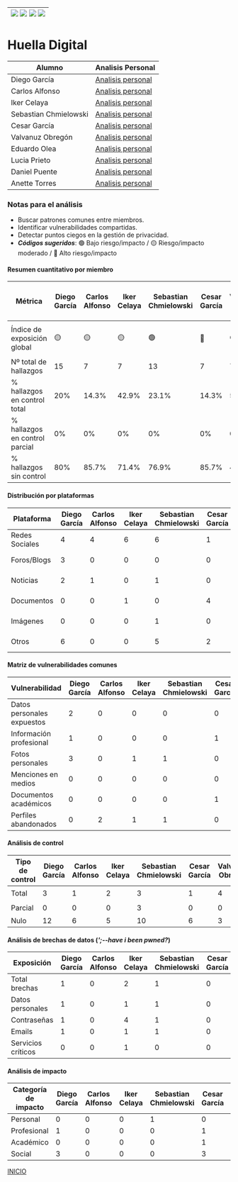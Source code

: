 | [![](https://img.shields.io/badge/-Inicio-FFF?style=flat&logo=Emlakjet&logoColor=black)](/README.md) [![](https://img.shields.io/badge/-Entrega_2-FFF?style=flat&logo=openstreetmap&logoColor=black)](/Entregas/Entrega-2/ModeloDeNegocio.md)  [![](https://img.shields.io/badge/-Entrega_3-FFF?style=flat&logo=openstreetmap&logoColor=black)](/Entregas/Entrega-3/HuellaDigital.md)  [![](https://img.shields.io/badge/-Entrega_4-FFF?style=flat&logo=openstreetmap&logoColor=black)]()|
|:-:|
# Huella Digital
|Alumno|Analisis Personal|
|-|-|
|Diego García|[Analisis personal](/Entregas/Entrega-3/garciaDiego.md)|
|Carlos Alfonso|[Analisis personal](/Entregas/Entrega-3/alfonsoCarlos.md)|
|Iker Celaya|[Analisis personal](/Entregas/Entrega-3/celayaIker.md)|
|Sebastian Chmielowski|[Analisis personal](/Entregas/Entrega-3/chmielowskiSebastian.md)|
|Cesar García|[Analisis personal](/Entregas/Entrega-3/garciaCesar.md)|
|Valvanuz Obregón|[Analisis personal](/Entregas/Entrega-3/obregonValvanuz.md)|
|Eduardo Olea|[Analisis personal](/Entregas/Entrega-3/oleaEduardo.md)|
|Lucia Prieto|[Analisis personal](/Entregas/Entrega-3/prietoLucia.md)|
|Daniel Puente|[Analisis personal](/Entregas/Entrega-3/puenteDaniel.md)|
|Anette Torres|[Analisis personal](/Entregas/Entrega-3/torresAnette.md)|

### Notas para el análisis

- Buscar patrones comunes entre miembros.
- Identificar vulnerabilidades compartidas.
- Detectar puntos ciegos en la gestión de privacidad.
- ***Códigos sugeridos***: 🟢 Bajo riesgo/impacto / 🟡 Riesgo/impacto moderado / 🔴 Alto riesgo/impacto


#### Resumen cuantitativo por miembro

<div align=center>

|Métrica|Diego García|Carlos Alfonso|Iker Celaya|Sebastian Chmielowski|Cesar García|Valvanuz Obregón|Eduardo Olea|Lucia Prieto|Daniel Puente|Anette Torres|Patrón grupal<br>(Media y desviación)|
|-|-|-|-|-|-|-|-|-|-|-|-|
|Índice de exposición global|🟡|🟡|🟡|🟢|🔴|🟢|🟢|🟢|🟡|🟢|🟢 (60%), 🟡 (30%), 🔴 (10%)|
|Nº total de hallazgos|15|7|7|13|7|7|12|7|12|3|9.0 ± 3.8|
|% hallazgos en control total|20%|14.3%|42.9%|23.1%|14.3%|57.1%|41.7%|71.4%|41.7%|100%|42.6% ± 28.1%|
|% hallazgos en control parcial|0%|0%|0%|0%|0%|0%|0%|0%|0%|0%|0%|
|% hallazgos sin control|80%|85.7%|71.4%|76.9%|85.7%|42.9%|58.3%|28.6%|58.3%|0%|58.8% ± 28.1%|

</div>

#### Distribución por plataformas

<div align=center>

|Plataforma|Diego García|Carlos Alfonso|Iker Celaya|Sebastian Chmielowski|Cesar García|Valvanuz Obregón|Eduardo Olea|Lucia Prieto|Daniel Puente|Anette Torres|Total grupo|
|-|-|-|-|-|-|-|-|-|-|-|-|
|Redes Sociales|4|4|6|6|1|3|6|4|6|3|43 (50.6%)|
|Foros/Blogs|3|0|0|0|0|0|2|0|0|0|5 (5.9%)|
|Noticias|2|1|0|1|0|0|0|0|0|0|4 (4.7%)|
|Documentos|0|0|1|0|4|0|3|0|2|0|10 (11.8%)|
|Imágenes|0|0|0|1|0|0|0|1|0|0|2 (2.4%)|
|Otros|6|0|0|5|2|4|1|2|4|0|24 (28.2%)|

</div>

#### Matriz de vulnerabilidades comunes

<div align=center>

|Vulnerabilidad|Diego García|Carlos Alfonso|Iker Celaya|Sebastian Chmielowski|Cesar García|Valvanuz Obregón|Eduardo Olea|Lucia Prieto|Daniel Puente|Anette Torres|% Grupo|Riesgo medio|
|-|-|-|-|-|-|-|-|-|-|-|-|-|
|Datos personales expuestos|2|0|0|0|0|0|0|0|0|3|20%|🟡|
|Información profesional|1|0|0|0|1|0|0|1|0|1|40%|🟢|
|Fotos personales|3|0|1|1|0|3|0|1|0|2|60%|🟡|
|Menciones en medios|0|0|0|0|0|0|0|0|0|0|0%|🟢|
|Documentos académicos|0|0|0|0|1|1|0|0|1|1|40%|🟢|
|Perfiles abandonados|0|2|1|1|0|0|0|0|1|0|50%|🟡|

</div>

#### Análisis de control

<div align=center>

|Tipo de control|Diego García|Carlos Alfonso|Iker Celaya|Sebastian Chmielowski|Cesar García|Valvanuz Obregón|Eduardo Olea|Lucia Prieto|Daniel Puente|Anette Torres|% Grupo|Riesgo promedio|
|-|-|-|-|-|-|-|-|-|-|-|-|-|
|Total|3|1|2|3|1|4|4|5|5|3|34.2%|🟢|
|Parcial|0|0|0|3|0|0|0|0|0|0|3.4%|🟢|
|Nulo|12|6|5|10|6|3|7|2|7|0|62.4%|🔴|

</div>

#### Análisis de brechas de datos (*';--have i been pwned?*)

<div align=center>

|Exposición|Diego García|Carlos Alfonso|Iker Celaya|Sebastian Chmielowski|Cesar García|Valvanuz Obregón|Eduardo Olea|Lucia Prieto|Daniel Puente|Anette Torres|% grupal|
|-|-|-|-|-|-|-|-|-|-|-|-|
|Total brechas|1|0|2|1|0|2|0|0|0|1|70%|
|Datos personales|1|0|1|1|0|0|0|0|0|0|30%|
|Contraseñas|1|0|4|1|0|0|0|0|0|0|30%|
|Emails|1|0|1|1|0|2|0|0|0|1|50%|
|Servicios críticos|0|0|1|0|0|0|0|0|0|0|10%|

</div>

#### Análisis de impacto

<div align=center>

|Categoría de impacto|Diego García|Carlos Alfonso|Iker Celaya|Sebastian Chmielowski|Cesar García|Valvanuz Obregón|Eduardo Olea|Lucia Prieto|Daniel Puente|Anette Torres|Impacto grupal|
|-|-|-|-|-|-|-|-|-|-|-|-|
|Personal|0|0|0|1|0|3|0|4|1|3|40%|
|Profesional|1|0|0|0|1|0|0|1|0|1|40%|
|Académico|0|0|0|0|1|1|0|0|1|1|40%|
|Social|3|0|0|0|3|0|5|0|4|2|50%|

</div>

[INICIO](/README.md)
